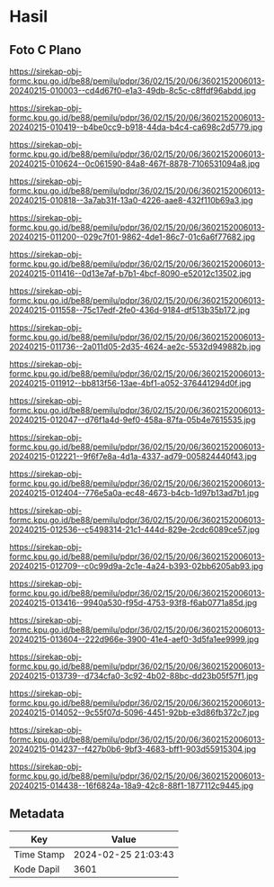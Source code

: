# Hasil

## Foto C Plano

https://sirekap-obj-formc.kpu.go.id/be88/pemilu/pdpr/36/02/15/20/06/3602152006013-20240215-010003--cd4d67f0-e1a3-49db-8c5c-c8ffdf96abdd.jpg

https://sirekap-obj-formc.kpu.go.id/be88/pemilu/pdpr/36/02/15/20/06/3602152006013-20240215-010419--b4be0cc9-b918-44da-b4c4-ca698c2d5779.jpg

https://sirekap-obj-formc.kpu.go.id/be88/pemilu/pdpr/36/02/15/20/06/3602152006013-20240215-010624--0c061590-84a8-467f-8878-7106531094a8.jpg

https://sirekap-obj-formc.kpu.go.id/be88/pemilu/pdpr/36/02/15/20/06/3602152006013-20240215-010818--3a7ab31f-13a0-4226-aae8-432f110b69a3.jpg

https://sirekap-obj-formc.kpu.go.id/be88/pemilu/pdpr/36/02/15/20/06/3602152006013-20240215-011200--029c7f01-9862-4de1-86c7-01c6a6f77682.jpg

https://sirekap-obj-formc.kpu.go.id/be88/pemilu/pdpr/36/02/15/20/06/3602152006013-20240215-011416--0d13e7af-b7b1-4bcf-8090-e52012c13502.jpg

https://sirekap-obj-formc.kpu.go.id/be88/pemilu/pdpr/36/02/15/20/06/3602152006013-20240215-011558--75c17edf-2fe0-436d-9184-df513b35b172.jpg

https://sirekap-obj-formc.kpu.go.id/be88/pemilu/pdpr/36/02/15/20/06/3602152006013-20240215-011736--2a011d05-2d35-4624-ae2c-5532d949882b.jpg

https://sirekap-obj-formc.kpu.go.id/be88/pemilu/pdpr/36/02/15/20/06/3602152006013-20240215-011912--bb813f56-13ae-4bf1-a052-376441294d0f.jpg

https://sirekap-obj-formc.kpu.go.id/be88/pemilu/pdpr/36/02/15/20/06/3602152006013-20240215-012047--d76f1a4d-9ef0-458a-87fa-05b4e7615535.jpg

https://sirekap-obj-formc.kpu.go.id/be88/pemilu/pdpr/36/02/15/20/06/3602152006013-20240215-012221--9f6f7e8a-4d1a-4337-ad79-005824440f43.jpg

https://sirekap-obj-formc.kpu.go.id/be88/pemilu/pdpr/36/02/15/20/06/3602152006013-20240215-012404--776e5a0a-ec48-4673-b4cb-1d97b13ad7b1.jpg

https://sirekap-obj-formc.kpu.go.id/be88/pemilu/pdpr/36/02/15/20/06/3602152006013-20240215-012536--c5498314-21c1-444d-829e-2cdc6089ce57.jpg

https://sirekap-obj-formc.kpu.go.id/be88/pemilu/pdpr/36/02/15/20/06/3602152006013-20240215-012709--c0c99d9a-2c1e-4a24-b393-02bb6205ab93.jpg

https://sirekap-obj-formc.kpu.go.id/be88/pemilu/pdpr/36/02/15/20/06/3602152006013-20240215-013416--9940a530-f95d-4753-93f8-f6ab0771a85d.jpg

https://sirekap-obj-formc.kpu.go.id/be88/pemilu/pdpr/36/02/15/20/06/3602152006013-20240215-013604--222d966e-3900-41e4-aef0-3d5fa1ee9999.jpg

https://sirekap-obj-formc.kpu.go.id/be88/pemilu/pdpr/36/02/15/20/06/3602152006013-20240215-013739--d734cfa0-3c92-4b02-88bc-dd23b05f57f1.jpg

https://sirekap-obj-formc.kpu.go.id/be88/pemilu/pdpr/36/02/15/20/06/3602152006013-20240215-014052--9c55f07d-5096-4451-92bb-e3d86fb372c7.jpg

https://sirekap-obj-formc.kpu.go.id/be88/pemilu/pdpr/36/02/15/20/06/3602152006013-20240215-014237--f427b0b6-9bf3-4683-bff1-903d55915304.jpg

https://sirekap-obj-formc.kpu.go.id/be88/pemilu/pdpr/36/02/15/20/06/3602152006013-20240215-014438--16f6824a-18a9-42c8-88f1-1877112c9445.jpg


## Metadata

| Key        | Value               |
| ---------- | ------------------- |
| Time Stamp | 2024-02-25 21:03:43 |
| Kode Dapil | 3601                |



